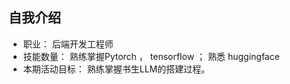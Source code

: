 ## 自我介绍



-  职业： 后端开发工程师
- 技能数量： 熟练掌握Pytorch ， tensorflow  ； 熟悉 huggingface
- 本期活动目标： 熟练掌握书生LLM的搭建过程。